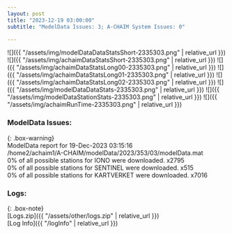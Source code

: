 ```yaml
---
layout: post
title: "2023-12-19 03:00:00"
subtitle: "ModelData Issues: 3; A-CHAIM System Issues: 0"

---
```


![]({{ "/assets/img/modelDataDataStatsShort-2335303.png" | relative_url }})
![]({{ "/assets/img/achaimDataStatsShort-2335303.png" | relative_url }})
![]({{ "/assets/img/achaimDataStatsLong00-2335303.png" | relative_url }})
![]({{ "/assets/img/achaimDataStatsLong01-2335303.png" | relative_url }})
![]({{ "/assets/img/achaimDataStatsLong02-2335303.png" | relative_url }})
![]({{ "/assets/img/modelDataDataStats-2335303.png" | relative_url }})
![]({{ "/assets/img/modelDataStationStats-2335303.png" | relative_url }})
![]({{ "/assets/img/achaimRunTime-2335303.png" | relative_url }})


### ModelData Issues:  
  
{: .box-warning}  
 ModelData report for 19-Dec-2023 03:15:16   
 /home2/achaim1/A-CHAIM/modelData/2023/353/03/modelData.mat   
 0% of all possible stations for IONO were downloaded. x2795   
 0% of all possible stations for SENTINEL were downloaded. x515   
 0% of all possible stations for KARTVERKET were downloaded. x7016   
  


### Logs:  
  
{: .box-note}  
[Logs.zip]({{ "/assets/other/logs.zip" | relative_url }})  
[Log Info]({{ "/logInfo" | relative_url }})  
